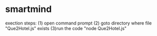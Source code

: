 # smartmind
exection steps: (1) open command prompt (2) goto directory where file "Que2Hotel.js" exists (3)run the code "node Que2Hotel.js"
